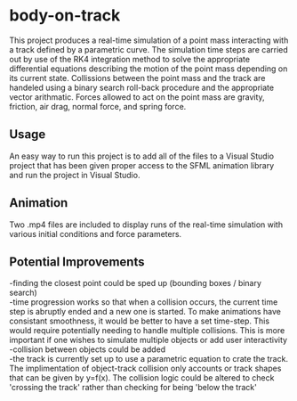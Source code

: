 # body-on-track

This project produces a real-time simulation of a point mass interacting with a track defined by a parametric curve. The simulation time steps are carried out by use of the RK4 integration method to solve the appropriate differential equations describing the motion of the point mass depending on its current state. Collissions between the point mass and the track are handeled using a binary search roll-back procedure and the appropriate vector arithmatic. Forces allowed to act on the point mass are gravity, friction, air drag, normal force, and spring force.

## Usage

An easy way to run this project is to add all of the files to a Visual Studio project that has been given proper access to the SFML animation library and run the project in Visual Studio.

## Animation

Two .mp4 files are included to display runs of the real-time simulation with various initial conditions and force parameters.

## Potential Improvements

-finding the closest point could be sped up (bounding boxes / binary search)\
-time progression works so that when a collision occurs, the current time step is abruptly ended and a new one is started. To make animations have consistant smoothness, it would be better to have a set time-step. This would require potentially needing to handle multiple collisions. This is more important if one wishes to simulate multiple objects or add user interactivity\
-collision between objects could be added\
-the track is currently set up to use a parametric equation to crate the track. The implimentation of object-track collision only accounts or track shapes that can be given by y=f(x). The collision logic could be altered to check 'crossing the track' rather than checking for being 'below the track'
